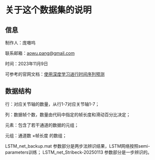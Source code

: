 # 关于这个数据集的说明

## 信息

制作人：庞嗷呜

联系邮箱：aowu.pang@gmail.com

时间：2023年11月9日

可参考的官网文档：[使用深度学习进行时间序列预测](https://www.mathworks.com/help/deeplearning/ug/time-series-forecasting-using-deep-learning_zh_CN.html)

## 数据结构

行：对应关节轴的数量，从行1-7对应关节轴1-7；

列：数据帧个数，数量由代码中指定的帧长度和滑动百分比决定；

元素：包含了若干通道的数据的元组；

元组：通道数 $\times$帧长度 的数组；

LSTM_net_backup.mat 参数部分是两步法辨识结果，LSTM网络按照semi-parameters训练；
LSTM_net_Stribeck-20250113 参数部分是一步辨识的。

